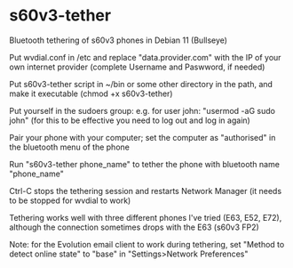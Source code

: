 # s60v3-tether
Bluetooth tethering of s60v3 phones in Debian 11 (Bullseye)

Put wvdial.conf in /etc and replace "data.provider.com" with the IP of your own internet provider (complete Username and Paswword, if needed)

Put s60v3-tether script in ~/bin or some other directory in the path, and make it executable (chmod +x s60v3-tether)

Put yourself in the sudoers group: e.g. for user john: "usermod -aG sudo john" (for this to be effective you need to log out and log in again)

Pair your phone with your computer; set the computer as "authorised" in the bluetooth menu of the phone

Run "s60v3-tether phone_name" to tether the phone with bluetooth name "phone_name"

Ctrl-C stops the tethering session and restarts Network Manager (it needs to be stopped for wvdial to work)

Tethering works well with three different phones I've tried (E63, E52, E72), although the connection sometimes drops with the E63 (s60v3 FP2)

Note: for the Evolution email client to work during tethering, set "Method to detect online state" to "base" in "Settings>Network Preferences" 
